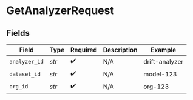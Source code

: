 # GetAnalyzerRequest


## Fields

| Field              | Type               | Required           | Description        | Example            |
| ------------------ | ------------------ | ------------------ | ------------------ | ------------------ |
| `analyzer_id`      | *str*              | :heavy_check_mark: | N/A                | drift-analyzer     |
| `dataset_id`       | *str*              | :heavy_check_mark: | N/A                | model-123          |
| `org_id`           | *str*              | :heavy_check_mark: | N/A                | org-123            |